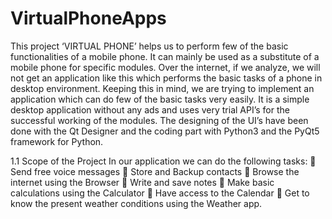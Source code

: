 # VirtualPhoneApps
This project ‘VIRTUAL PHONE’ helps us to perform few of the basic 
functionalities of a mobile phone. It can mainly be used as a 
substitute of a mobile phone for specific modules. 
Over the internet, if we analyze, we will not get an application like 
this which performs the basic tasks of a phone in desktop 
environment. Keeping this in mind, we are trying to implement an 
application which can do few of the basic tasks very easily. 
It is a simple desktop application without any ads and uses very trial 
API’s for the successful working of the modules. The designing of the 
UI’s have been done with the Qt Designer and the coding part with 
Python3 and the PyQt5 framework for Python.


1.1 Scope of the Project
In our application we can do the following tasks: 
 Send free voice messages 
 Store and Backup contacts 
 Browse the internet using the Browser 
 Write and save notes 
 Make basic calculations using the Calculator 
 Have access to the Calendar 
 Get to know the present weather conditions using the Weather 
app. 
